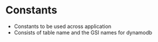 # Constants

- Constants to be used across application
- Consists of table name and the GSI names for dynamodb
